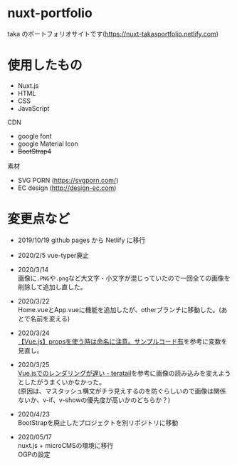 # nuxt-portfolio

taka のポートフォリオサイトです(https://nuxt-takasportfolio.netlify.com)

# 使用したもの

- Nuxt.js
- HTML
- CSS
- JavaScript

CDN

- google font
- google Material Icon
- ~~BootStrap4~~

素材

- SVG PORN (https://svgporn.com/)
- EC design (http://design-ec.com)

# 変更点など

- 2019/10/19
  github pages から Netlify に移行<br>

- 2020/2/5
  vue-typer廃止<br>

- 2020/3/14<br>
  画像に`.PNG`や`.png`など大文字・小文字が混じっていたので一回全ての画像を削除して追加し直した。<br>

- 2020/3/22<br>
  Home.vueとApp.vueに機能を追加したが、otherブランチに移動した。(あとで名前を変える)

- 2020/3/24<br>
  [【Vue.js】propsを使う時は命名に注意。サンプルコード有](https://dev83.com/vue-props/)を参考に変数を見直し。

- 2020/3/25<br>
  [Vue.jsでのレンダリングが遅い - teratail](https://teratail.com/questions/138888)を参考に画像の読み込みを変えようとしたがうまくいかなかった。<br>
  (原因は、マスタッシュ構文がチラ見えするのを防ぐらしいので画像は関係ないか、v-if、v-showの優先度が高いかのどちらか？)

- 2020/4/23<br>
  BootStrapを廃止したプロジェクトを別リポジトリに移動

- 2020/05/17<br>
  nuxt.js + microCMSの環境に移行<br>
  OGPの設定
